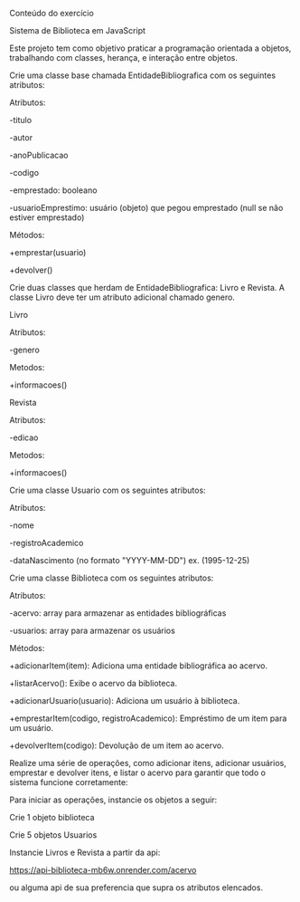 Conteúdo do exercício

Sistema de Biblioteca em JavaScript



Este projeto tem como objetivo praticar a programação orientada a objetos, trabalhando com classes, herança, e interação entre objetos.



Crie uma classe base chamada EntidadeBibliografica com os seguintes atributos:



Atributos:

-titulo

-autor

-anoPublicacao

-codigo

-emprestado: booleano

-usuarioEmprestimo: usuário (objeto) que pegou emprestado (null se não estiver emprestado)

Métodos:

+emprestar(usuario)

+devolver()



Crie duas classes que herdam de EntidadeBibliografica: Livro e Revista. A classe Livro deve ter um atributo adicional chamado genero.



Livro

Atributos:

-genero

Metodos:

+informacoes()



Revista

Atributos:

-edicao

Metodos:

+informacoes()



Crie uma classe Usuario com os seguintes atributos:



Atributos:

-nome

-registroAcademico

-dataNascimento (no formato "YYYY-MM-DD") ex. (1995-12-25)



Crie uma classe Biblioteca com os seguintes atributos:



Atributos:

-acervo: array para armazenar as entidades bibliográficas

-usuarios: array para armazenar os usuários



Métodos:

+adicionarItem(item): Adiciona uma entidade bibliográfica ao acervo.

+listarAcervo(): Exibe o acervo da biblioteca.

+adicionarUsuario(usuario): Adiciona um usuário à biblioteca.

+emprestarItem(codigo, registroAcademico): Empréstimo de um item para um usuário.

+devolverItem(codigo): Devolução de um item ao acervo.





Realize uma série de operações, como adicionar itens, adicionar usuários, emprestar e devolver itens, e listar o acervo para garantir que todo o sistema funcione corretamente:



Para iniciar as operações, instancie os objetos a seguir:

Crie 1 objeto biblioteca

Crie 5 objetos Usuarios



Instancie Livros e Revista a partir da api:

https://api-biblioteca-mb6w.onrender.com/acervo

ou alguma api de sua preferencia que supra os atributos elencados.

